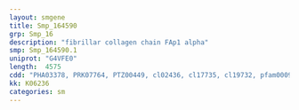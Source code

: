 ```yaml
---
layout: smgene
title: Smp_164590
grp: Smp_16
description: "fibrillar collagen chain FAp1 alpha"
smp: Smp_164590.1
uniprot: "G4VFE0"
length:  4575
cdd: "PHA03378, PRK07764, PTZ00449, cl02436, cl17735, cl19732, pfam00093, pfam01391, pfam01410, smart00038, smart00214"
kk: K06236
categories: sm
---
```

